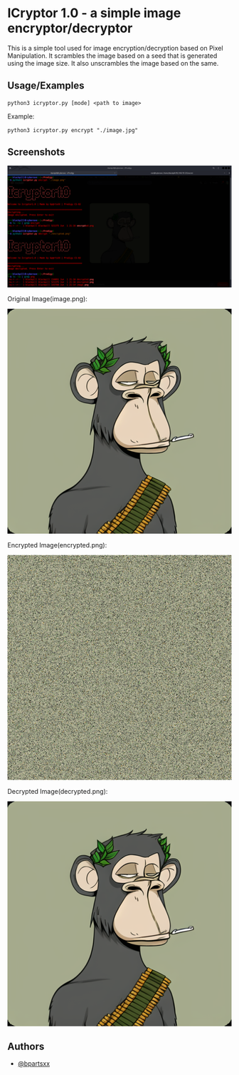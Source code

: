
# ICryptor 1.0 - a simple image encryptor/decryptor

This is a simple tool used for image encryption/decryption based on Pixel Manipulation. It scrambles the image based on a seed that is generated using the image size. It also unscrambles the image based on the same.


## Usage/Examples

```
python3 icryptor.py [mode] <path to image>
```

Example:

```
python3 icryptor.py encrypt "./image.jpg"
```


## Screenshots

![App Screenshot](https://raw.githubusercontent.com/bpartsxx/Prodigy_CS_02/main/Screenshot.png)

Original Image(image.png):

![Original image](https://raw.githubusercontent.com/bpartsxx/Prodigy_CS_02/main/image.png)

Encrypted Image(encrypted.png):

![Encrypted image](https://raw.githubusercontent.com/bpartsxx/Prodigy_CS_02/main/encrypted.png)

Decrypted Image(decrypted.png):

![Decrypted image](https://raw.githubusercontent.com/bpartsxx/Prodigy_CS_02/main/decrypted.png)
## Authors

- [@bpartsxx](https://www.github.com/bpartsxx)

